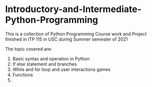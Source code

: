 # Introductory-and-Intermediate-Python-Programming

This is a collection of Python Programming Course work and Project finished in ITP 115 in USC during Summer semester of 2021

The topic covered are:
  1. Basic syntax and operation in Python
  2. If else statement and branches
  3. While and for loop and user interactions games
  4. Functions
  5. 
